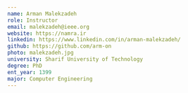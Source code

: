 ```yaml
---
name: Arman Malekzadeh
role: Instructor
email: malekzadeh@ieee.org
website: https://namra.ir
linkedin: https://www.linkedin.com/in/arman-malekzadeh/
github: https://github.com/arm-on
photo: malekzadeh.jpg
university: Sharif University of Technology
degree: PhD
ent_year: 1399
major: Computer Engineering
---
```

